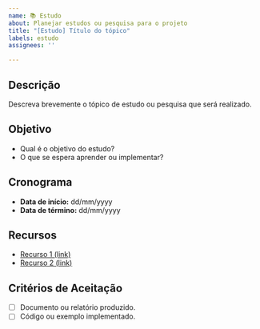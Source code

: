 ```yaml
---
name: 📚 Estudo
about: Planejar estudos ou pesquisa para o projeto
title: "[Estudo] Título do tópico"
labels: estudo
assignees: ''

---
```


## Descrição

Descreva brevemente o tópico de estudo ou pesquisa que será realizado.

## Objetivo

- Qual é o objetivo do estudo?
- O que se espera aprender ou implementar?

## Cronograma

- **Data de início:** dd/mm/yyyy
- **Data de término:** dd/mm/yyyy

## Recursos

- [Recurso 1 (link)](https://exemplo.com)
- [Recurso 2 (link)](https://exemplo.com)

## Critérios de Aceitação

- [ ] Documento ou relatório produzido.
- [ ] Código ou exemplo implementado.
